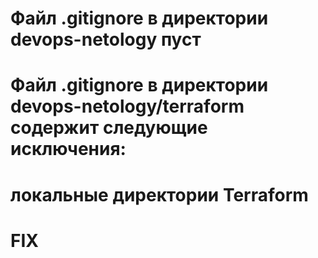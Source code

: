 # Файл  .gitignore в директории devops-netology пуст

# Файл .gitignore в директории devops-netology/terraform содержит следующие исключения:
# локальные директории Terraform
# FIX


 
